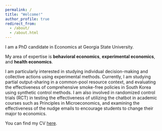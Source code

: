 ```yaml
---
permalink: /
title: "Welcome!"
author_profile: true
redirect_from: 
  - /about/
  - /about.html
---
```


I am a PhD candidate in Economics at Georgia State University.

My area of expertise is **behavioral economics**, **experimental economics**, and **health economics**.

I am particularly interested in studying individual decision-making and collective actions using experimental methods. Currently, I am studying partial output-sharing in a common-pool resource context, and evaluating the effectiveness of comprehensive smoke-free policies in South Korea using synthetic control methods. I am also involved in randomized control trials (RCT) in testing the effectiveness of utilizing the chatbot in academic courses such as Principles in Microeconomics, and examining the effectiveness of the nudge emails to encourage students to change their major to economics.

You can find my CV [here](https://ejung11.github.io/files/CV_EyeEoun_Jung_2024.pdf).




